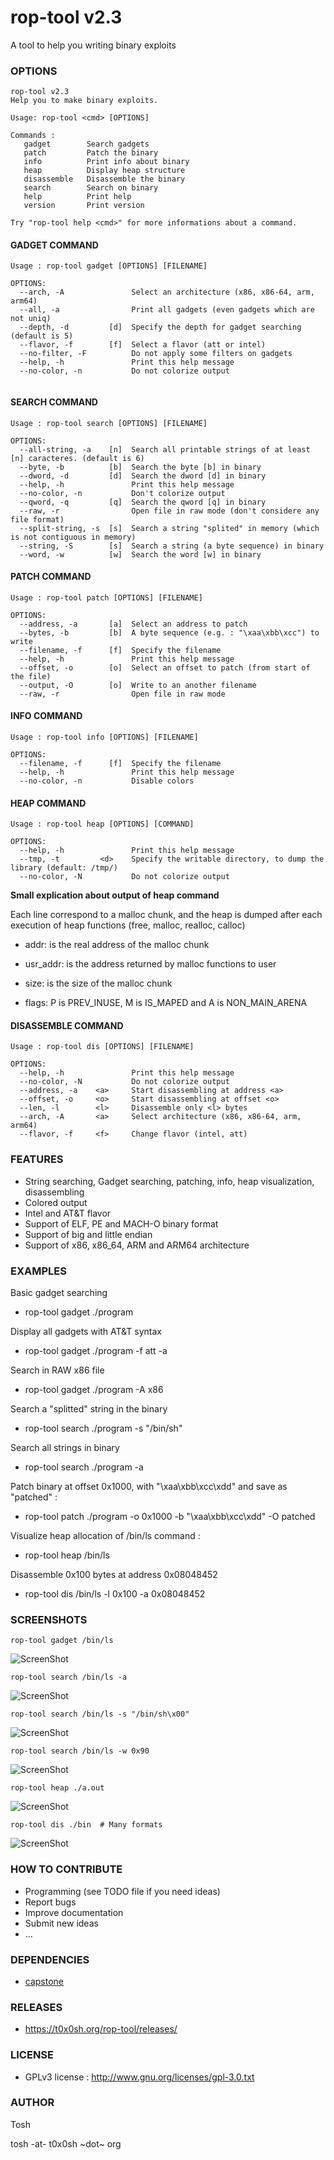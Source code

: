 rop-tool v2.3
====

A tool to help you writing binary exploits


### OPTIONS

```
rop-tool v2.3
Help you to make binary exploits.

Usage: rop-tool <cmd> [OPTIONS]

Commands :
   gadget        Search gadgets
   patch         Patch the binary
   info          Print info about binary
   heap          Display heap structure
   disassemble   Disassemble the binary
   search        Search on binary
   help          Print help
   version       Print version

Try "rop-tool help <cmd>" for more informations about a command.
```

#### GADGET COMMAND

```
Usage : rop-tool gadget [OPTIONS] [FILENAME]

OPTIONS:
  --arch, -A               Select an architecture (x86, x86-64, arm, arm64)
  --all, -a                Print all gadgets (even gadgets which are not uniq)
  --depth, -d         [d]  Specify the depth for gadget searching (default is 5)
  --flavor, -f        [f]  Select a flavor (att or intel)
  --no-filter, -F          Do not apply some filters on gadgets
  --help, -h               Print this help message
  --no-color, -n           Do not colorize output
  
```

#### SEARCH COMMAND

```
Usage : rop-tool search [OPTIONS] [FILENAME]

OPTIONS:
  --all-string, -a    [n]  Search all printable strings of at least [n] caracteres. (default is 6)
  --byte, -b          [b]  Search the byte [b] in binary
  --dword, -d         [d]  Search the dword [d] in binary
  --help, -h               Print this help message
  --no-color, -n           Don't colorize output
  --qword, -q         [q]  Search the qword [q] in binary
  --raw, -r                Open file in raw mode (don't considere any file format)
  --split-string, -s  [s]  Search a string "splited" in memory (which is not contiguous in memory)
  --string, -S        [s]  Search a string (a byte sequence) in binary
  --word, -w          [w]  Search the word [w] in binary

```

#### PATCH COMMAND

```
Usage : rop-tool patch [OPTIONS] [FILENAME]

OPTIONS:
  --address, -a       [a]  Select an address to patch
  --bytes, -b         [b]  A byte sequence (e.g. : "\xaa\xbb\xcc") to write
  --filename, -f      [f]  Specify the filename
  --help, -h               Print this help message
  --offset, -o        [o]  Select an offset to patch (from start of the file)
  --output, -O        [o]  Write to an another filename
  --raw, -r                Open file in raw mode

```

#### INFO COMMAND

```
Usage : rop-tool info [OPTIONS] [FILENAME]

OPTIONS:
  --filename, -f      [f]  Specify the filename
  --help, -h               Print this help message
  --no-color, -n           Disable colors

```

#### HEAP COMMAND

```
Usage : rop-tool heap [OPTIONS] [COMMAND]

OPTIONS:
  --help, -h               Print this help message
  --tmp, -t         <d>    Specify the writable directory, to dump the library (default: /tmp/)
  --no-color, -N           Do not colorize output
```

**Small explication about output of heap command**

Each line correspond to a malloc chunk, and the heap is dumped
after each execution of heap functions (free, malloc, realloc, calloc)

* addr: is the real address of the malloc chunk

* usr_addr: is the address returned by malloc functions to user

* size: is the size of the malloc chunk

* flags: P is PREV_INUSE, M is IS_MAPED and A is NON_MAIN_ARENA


#### DISASSEMBLE COMMAND

```
Usage : rop-tool dis [OPTIONS] [FILENAME]

OPTIONS:
  --help, -h               Print this help message
  --no-color, -N           Do not colorize output
  --address, -a    <a>     Start disassembling at address <a>
  --offset, -o     <o>     Start disassembling at offset <o>
  --len, -l        <l>     Disassemble only <l> bytes
  --arch, -A       <a>     Select architecture (x86, x86-64, arm, arm64)
  --flavor, -f     <f>     Change flavor (intel, att)
```

### FEATURES
* String searching, Gadget searching, patching, info, heap visualization, disassembling
* Colored output
* Intel and AT&T flavor
* Support of ELF, PE and MACH-O binary format
* Support of big and little endian
* Support of x86, x86_64, ARM and ARM64 architecture


### EXAMPLES

Basic gadget searching

* rop-tool gadget ./program 

Display all gadgets with AT&T syntax

* rop-tool gadget ./program -f att -a

Search in RAW x86 file

* rop-tool gadget ./program -A x86

Search a "splitted" string in the binary

* rop-tool search ./program -s "/bin/sh"

Search all strings in binary

* rop-tool search ./program -a

Patch binary at offset 0x1000, with "\xaa\xbb\xcc\xdd" and save as "patched" :

* rop-tool patch ./program -o 0x1000 -b "\xaa\xbb\xcc\xdd" -O patched

Visualize heap allocation of /bin/ls command :

* rop-tool heap /bin/ls

Disassemble 0x100 bytes at address 0x08048452

* rop-tool dis /bin/ls -l 0x100 -a 0x08048452

### SCREENSHOTS

```
rop-tool gadget /bin/ls
```

![ScreenShot](https://t0x0sh.org/repo/rop-tool/screens/screen1.png)

```
rop-tool search /bin/ls -a
```

![ScreenShot](https://t0x0sh.org/repo/rop-tool/screens/screen2.png)

```
rop-tool search /bin/ls -s "/bin/sh\x00"
```

![ScreenShot](https://t0x0sh.org/repo/rop-tool/screens/screen3.png)

```
rop-tool search /bin/ls -w 0x90
```

![ScreenShot](https://t0x0sh.org/repo/rop-tool/screens/screen4.png)

```
rop-tool heap ./a.out
```

![ScreenShot](https://t0x0sh.org/repo/rop-tool/screens/screen5.png)


```
rop-tool dis ./bin  # Many formats
```

![ScreenShot](https://t0x0sh.org/repo/rop-tool/screens/screen6.png)

### HOW TO CONTRIBUTE
- Programming (see TODO file if you need ideas)
- Report bugs
- Improve documentation
- Submit new ideas
- ...

### DEPENDENCIES
- [capstone](http://capstone-engine.org/)

### RELEASES
- https://t0x0sh.org/rop-tool/releases/

### LICENSE
- GPLv3 license : http://www.gnu.org/licenses/gpl-3.0.txt

### AUTHOR
Tosh 

tosh -at- t0x0sh ~dot~ org

